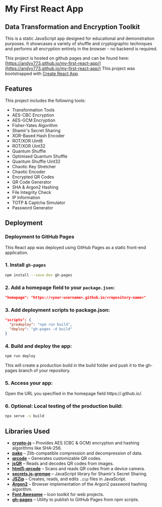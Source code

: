 # My First React App

## Data Transformation and Encryption Toolkit

This is a static JavaScript app designed for educational and demonstration purposes. It showcases a variety of shuffle and cryptographic techniques and performs all encryption entirely in the browser - no backend is required.

This project is hosted on github pages and can be found here: [https://andyv773.github.io/my-first-react-app/](https://andyv773.github.io/my-first-react-app/)
This project was bootstrapped with [Create React App](https://github.com/facebook/create-react-app).

## Features

This project includes the following tools:

- Transformation Tools
- AES-CBC Encryption
- AES-GCM Encryption
- Fisher-Yates Algorithm
- Shamir's Secret Sharing
- XOR-Based Hash Encoder
- ROT/XOR Uint8
- ROT/XOR Uint32
- Quantum Shuffle
- Optimised Quantum Shuffle
- Quantum Shuffle Uint32
- Chaotic Key Stretcher
- Chaotic Encoder
- Encrypted QR Codes
- QR Code Generator
- SHA & Argon2 Hashing
- File Integrity Check
- IP Information
- TOTP & Captcha Simulator
- Password Generator

## Deployment

### Deployment to GitHub Pages

This React app was deployed using GitHub Pages as a static front-end application.

### 1. Install `gh-pages`

```bash
npm install --save-dev gh-pages
```

### 2. Add a homepage field to your `package.json`:

```json
"homepage": "https://<your-username>.github.io/<repository-name>"
```

### 3. Add deployment scripts to package.json:

```json
"scripts": {
  "predeploy": "npm run build",
  "deploy": "gh-pages -d build"
}
```

### 4. Build and deploy the app:

```bash
npm run deploy
```

This will create a production build in the build folder and push it to the gh-pages branch of your repository.

### 5. Access your app:

Open the URL you specified in the homepage field https://<your-username>.github.io/<repository-name>.

### 6. Optional: Local testing of the production build:

```bash
npx serve -s build
```

## Libraries Used

- **[crypto-js](https://github.com/brix/crypto-js)** – Provides AES (CBC & GCM) encryption and hashing algorithms like SHA-256.
- **[pako](https://github.com/nodeca/pako)** – Zlib-compatible compression and decompression of data.
- **[qrcode](https://github.com/soldair/node-qrcode)** – Generates customizable QR codes.
- **[jsQR](https://github.com/cozmo/jsQR)** – Reads and decodes QR codes from images.
- **[html5-qrcode](https://github.com/mebjas/html5-qrcode)** – Scans and reads QR codes from a device camera.
- **[secrets.js-grempe](https://github.com/grempe/secrets.js)** – JavaScript library for Shamir's Secret Sharing.
- **[JSZip](https://stuk.github.io/jszip/)** – Creates, reads, and edits `.zip` files in JavaScript.
- **[Argon2](https://github.com/antelle/argon2-browser)** – Browser implementation of the Argon2 password hashing algorithm.
- **[Font Awesome](https://fontawesome.com/)** – Icon toolkit for web projects.
- **[gh-pages](https://www.npmjs.com/package/gh-pages)** – Utility to publish to GitHub Pages from npm scripts.
